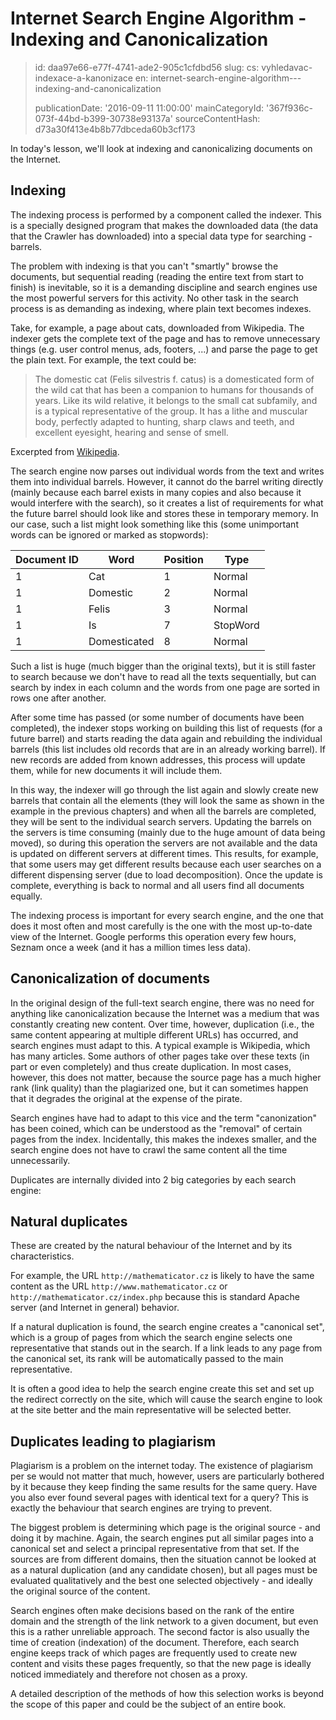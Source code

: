 Internet Search Engine Algorithm - Indexing and Canonicalization
================================================================

> id: daa97e66-e77f-4741-ade2-905c1cfdbd56
> slug:
> 	cs: vyhledavac-indexace-a-kanonizace
> 	en: internet-search-engine-algorithm---indexing-and-canonicalization
> 
> publicationDate: '2016-09-11 11:00:00'
> mainCategoryId: '367f936c-073f-44bd-b399-30738e93137a'
> sourceContentHash: d73a30f413e4b8b77dbceda60b3cf173

In today's lesson, we'll look at indexing and canonicalizing documents on the Internet.

Indexing
--------

The indexing process is performed by a component called the indexer. This is a specially designed program that makes the downloaded data (the data that the Crawler has downloaded) into a special data type for searching - barrels.

The problem with indexing is that you can't "smartly" browse the documents, but sequential reading (reading the entire text from start to finish) is inevitable, so it is a demanding discipline and search engines use the most powerful servers for this activity. No other task in the search process is as demanding as indexing, where plain text becomes indexes.

Take, for example, a page about cats, downloaded from Wikipedia. The indexer gets the complete text of the page and has to remove unnecessary things (e.g. user control menus, ads, footers, ...) and parse the page to get the plain text. For example, the text could be:

> The domestic cat (Felis silvestris f. catus) is a domesticated form of the wild cat that has been a companion to humans for thousands of years. Like its wild relative, it belongs to the small cat subfamily, and is a typical representative of the group. It has a lithe and muscular body, perfectly adapted to hunting, sharp claws and teeth, and excellent eyesight, hearing and sense of smell.

Excerpted from [Wikipedia](http://cs.wikipedia.org/wiki/Ko%C4%8Dka_dom%C3%A1c%C3%AD).

The search engine now parses out individual words from the text and writes them into individual barrels. However, it cannot do the barrel writing directly (mainly because each barrel exists in many copies and also because it would interfere with the search), so it creates a list of requirements for what the future barrel should look like and stores these in temporary memory. In our case, such a list might look something like this (some unimportant words can be ignored or marked as stopwords):

| Document ID | Word | Position | Type |
|--------------|-------|--------|-----------|
| 1 | Cat | 1 | Normal |
| 1 | Domestic| 2 | Normal |
| 1 | Felis | 3 | Normal |
| 1 | Is | 7 | StopWord |
| 1 | Domesticated| 8 | Normal |

Such a list is huge (much bigger than the original texts), but it is still faster to search because we don't have to read all the texts sequentially, but can search by index in each column and the words from one page are sorted in rows one after another.

After some time has passed (or some number of documents have been completed), the indexer stops working on building this list of requests (for a future barrel) and starts reading the data again and rebuilding the individual barrels (this list includes old records that are in an already working barrel). If new records are added from known addresses, this process will update them, while for new documents it will include them.

In this way, the indexer will go through the list again and slowly create new barrels that contain all the elements (they will look the same as shown in the example in the previous chapters) and when all the barrels are completed, they will be sent to the individual search servers. Updating the barrels on the servers is time consuming (mainly due to the huge amount of data being moved), so during this operation the servers are not available and the data is updated on different servers at different times. This results, for example, that some users may get different results because each user searches on a different dispensing server (due to load decomposition). Once the update is complete, everything is back to normal and all users find all documents equally.

The indexing process is important for every search engine, and the one that does it most often and most carefully is the one with the most up-to-date view of the Internet. Google performs this operation every few hours, Seznam once a week (and it has a million times less data).

Canonicalization of documents
--------------------

In the original design of the full-text search engine, there was no need for anything like canonicalization because the Internet was a medium that was constantly creating new content. Over time, however, duplication (i.e., the same content appearing at multiple different URLs) has occurred, and search engines must adapt to this. A typical example is Wikipedia, which has many articles. Some authors of other pages take over these texts (in part or even completely) and thus create duplication. In most cases, however, this does not matter, because the source page has a much higher rank (link quality) than the plagiarized one, but it can sometimes happen that it degrades the original at the expense of the pirate.

Search engines have had to adapt to this vice and the term "canonization" has been coined, which can be understood as the "removal" of certain pages from the index. Incidentally, this makes the indexes smaller, and the search engine does not have to crawl the same content all the time unnecessarily.

Duplicates are internally divided into 2 big categories by each search engine:

Natural duplicates
-------------------

These are created by the natural behaviour of the Internet and by its characteristics.

For example, the URL `http://mathematicator.cz` is likely to have the same content as the URL `http://www.mathematicator.cz` or `http://mathematicator.cz/index.php` because this is standard Apache server (and Internet in general) behavior.

If a natural duplication is found, the search engine creates a "canonical set", which is a group of pages from which the search engine selects one representative that stands out in the search. If a link leads to any page from the canonical set, its rank will be automatically passed to the main representative.

It is often a good idea to help the search engine create this set and set up the redirect correctly on the site, which will cause the search engine to look at the site better and the main representative will be selected better.

Duplicates leading to plagiarism
----------------------------

Plagiarism is a problem on the internet today. The existence of plagiarism per se would not matter that much, however, users are particularly bothered by it because they keep finding the same results for the same query. Have you also ever found several pages with identical text for a query? This is exactly the behaviour that search engines are trying to prevent.

The biggest problem is determining which page is the original source - and doing it by machine. Again, the search engines put all similar pages into a canonical set and select a principal representative from that set. If the sources are from different domains, then the situation cannot be looked at as a natural duplication (and any candidate chosen), but all pages must be evaluated qualitatively and the best one selected objectively - and ideally the original source of the content.

Search engines often make decisions based on the rank of the entire domain and the strength of the link network to a given document, but even this is a rather unreliable approach. The second factor is also usually the time of creation (indexation) of the document. Therefore, each search engine keeps track of which pages are frequently used to create new content and visits these pages frequently, so that the new page is ideally noticed immediately and therefore not chosen as a proxy.

A detailed description of the methods of how this selection works is beyond the scope of this paper and could be the subject of an entire book.
